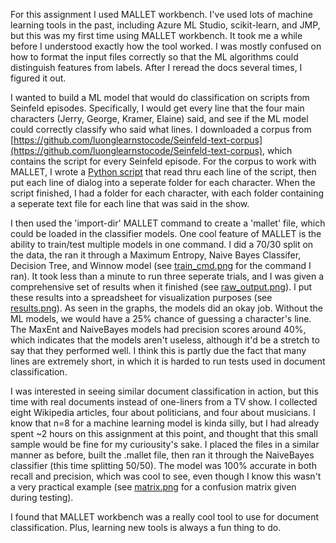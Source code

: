 For this assignment I used MALLET workbench. I've used lots of machine learning tools in the past, including Azure ML Studio, scikit-learn, and JMP, but this was my first time using MALLET workbench. It took me a while before I understood exactly how the tool worked. I was mostly confused on how to format the input files correctly so that the ML algorithms could distinguish features from labels. After I reread the docs several times, I figured it out. 

I wanted to build a ML model that would do classification on scripts from Seinfeld episodes. Specifically, I would get every line that the four main characters (Jerry, George, Kramer, Elaine) said, and see if the ML model could correctly classify who said what lines. I downloaded a corpus from [https://github.com/luonglearnstocode/Seinfeld-text-corpus](https://github.com/luonglearnstocode/Seinfeld-text-corpus), which contains the script for every Seinfeld episode. For the corpus to work with MALLET, I wrote a [Python script](split_lines_by_character.py) that read thru each line of the script, then put each line of dialog into a seperate folder for each character. When the script finished, I had a folder for each character, with each folder containing a seperate text file for each line that was said in the show. 

I then used the 'import-dir' MALLET command to create a 'mallet' file, which could be loaded in the classifier models. One cool feature of MALLET is the ability to train/test multiple models in one command. I did a 70/30 split on the data, the ran it through a Maximum Entropy, Naive Bayes Classifer, Decision Tree, and Winnow model (see [train_cmd.png](train_cmd.png) for the command I ran). It took less than a minute to run three seperate trials, and I was given a comprehensive set of results when it finished (see [raw_output.png](raw_output.png)). I put these results into a spreadsheet for visualization purposes (see [results.png](results.png)). As seen in the graphs, the models did an okay job. Without the ML models, we would have a 25% chance of guessing a character's line. The MaxEnt and NaiveBayes models had precision scores around 40%, which indicates that the models aren't useless, although it'd be a stretch to say that they performed well. I think this is partly due the fact that many lines are extremely short, in which it is harded to run tests used in document classification.

I was interested in seeing similar document classification in action, but this time with real documents instead of one-liners from a TV show. I collected eight Wikipedia articles, four about politicians, and four about musicians. I know that n=8 for a machine learning model is kinda silly, but I had already spent ~2 hours on this assignment at this point, and thought that this small sample would be fine for my curiousity's sake. I placed the files in a similar manner as before, built the .mallet file, then ran it through the NaiveBayes classifier (this time splitting 50/50). The model was 100% accurate in both recall and precision, which was cool to see, even though I know this wasn't a very practical example (see [matrix.png](matrix.png) for a confusion matrix given during testing).

I found that MALLET workbench was a really cool tool to use for document classification. Plus, learning new tools is always a fun thing to do.
